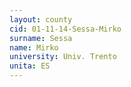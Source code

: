 ```yaml
---
layout: county 
cid: 01-11-14-Sessa-Mirko
surname: Sessa
name: Mirko
university: Univ. Trento
unita: ES
---
```

